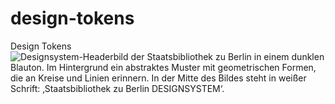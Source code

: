 # design-tokens
Design Tokens
![Designsystem-Headerbild der Staatsbibliothek zu Berlin in einem dunklen Blauton. Im Hintergrund ein abstraktes Muster mit geometrischen Formen, die an Kreise und Linien erinnern. In der Mitte des Bildes steht in weißer Schrift: ‚Staatsbibliothek zu Berlin DESIGNSYSTEM‘.](https://github.com/StabiBerlin/design-tokens/blob/main/Design_System_Header.jpg)

